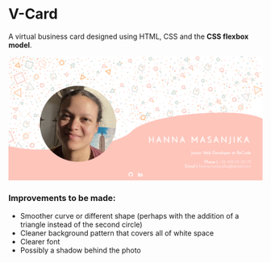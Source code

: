 # V-Card

A virtual business card designed using HTML, CSS and the **CSS flexbox model**.

[![Preview](Images/preview.png)](https://hanjika.github.io/v-card/)

### Improvements to be made:
- Smoother curve or different shape (perhaps with the addition of a triangle instead of the second circle)
- Cleaner background pattern that covers all of white space
- Clearer font
- Possibly a shadow behind the photo